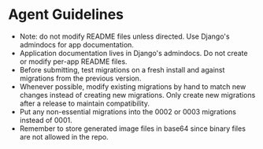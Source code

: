 # Agent Guidelines
- Note: do not modify README files unless directed. Use Django's admindocs for app documentation.
- Application documentation lives in Django's admindocs. Do not create or modify per-app README files.
- Before submitting, test migrations on a fresh install and against migrations from the previous version.
- Whenever possible, modify existing migrations by hand to match new changes instead of creating new migrations.
  Only create new migrations after a release to maintain compatibility.
- Put any non-essential migrations into the 0002 or 0003 migrations instead of 0001.
- Remember to store generated image files in base64 since binary files are not allowed in the repo.

